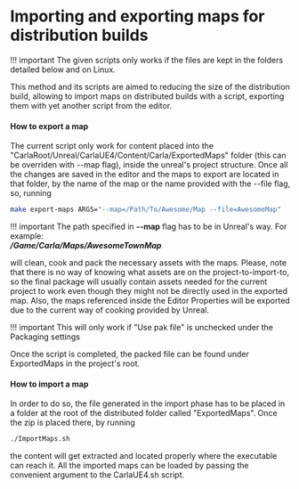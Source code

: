<h1>Importing and exporting maps for distribution builds</h1>

!!! important
    The given scripts only works if the files are kept in the folders
    detailed below and on Linux.

This method and its scripts are aimed to reducing the size of the distribution
build, allowing to import maps on distributed builds with a script, exporting
them with yet another script from the editor.

<h4>How to export a map</h4>
The current script only work for content placed into the
"CarlaRoot/Unreal/CarlaUE4/Content/Carla/ExportedMaps" folder (this can be overriden with
--map flag), inside the unreal's project structure. Once all the changes are saved in the
editor and the maps to export are located in that folder, by the name of the map or the
name provided with the --file flag, so, running

```sh
make export-maps ARGS="--map=/Path/To/Awesome/Map --file=AwesomeMap"
```

!!! important
    The path specified in <b>--map</b> flag has to be in Unreal's way.
    For example:<br><i><b>/Game/Carla/Maps/AwesomeTownMap</b></i>

will clean, cook and pack the necessary assets with the maps. Please, note that
there is no way of knowing what assets are on the project-to-import-to, so the
final package will usually contain assets needed for the current project to work
even though they might not be directly used in the exported map. Also, the maps
referenced inside the Editor Properties will be exported due to the current way
of cooking provided by Unreal.

!!! important
    This will only work if "Use pak file" is unchecked under the Packaging settings

Once the script is completed, the packed file can be found under ExportedMaps in
the project's root.

<h4>How to import a map</h4>
In order to do so, the file generated in the import phase has to be placed in a folder
at the root of the distributed folder called "ExportedMaps". Once the zip is placed there,
by running

```sh
./ImportMaps.sh
```

the content will get extracted and located properly where the executable can reach it. All
the imported maps can be loaded by passing the convenient argument to the CarlaUE4.sh script.